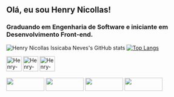 ## Olá, eu sou Henry Nicollas! 
### Graduando em Engenharia de Software e iniciante em Desenvolvimento Front-end.

![Henry Nicollas Issicaba Neves's GitHub stats](https://github-readme-stats.vercel.app/api?username=henrynicollasissicaba&show_icons=true&theme=midnight-purple)
[![Top Langs](https://github-readme-stats.vercel.app/api/top-langs/?username=henrynicollasissicaba&theme=midnight-purple&layout=compact)](https://github.com/henrynicollasissicaba/github-readme-stats)

<div>
  <img align="center" alt="Henry-HTML" width="40px" height="40px" src="https://cdn.jsdelivr.net/gh/devicons/devicon/icons/html5/html5-original.svg" />
  <img align="center" alt="Henry-CSS" width="40px" height="40px" src="https://cdn.jsdelivr.net/gh/devicons/devicon/icons/css3/css3-original.svg" />
  <img align="center" alt="Henry-CSS" width="40px" height="40px" src="https://cdn.jsdelivr.net/gh/devicons/devicon/icons/javascript/javascript-original.svg" />
</div>
<br>
<div>
  <a href="https://github.com/Henry-Nicollas-Issicaba?tab=repositories" target="_blank"><img width="100px" height="35px" src="https://img.shields.io/badge/GitHub-100000?style=for-the-badge&logo=github&logoColor=white"></a>
  <a href="https://codepen.io/Henry_Issicaba" target="_blank"><img width="100px" height="35px" src="https://img.shields.io/badge/Codepen-000000?style=for-the-badge&logo=codepen&logoColor=white"></a>
  <a href="https://www.linkedin.com/in/henry-nicollas-issicaba-neves-05a54024a" target="_blank"><img width="100px" height="35px" src="https://img.shields.io/badge/LinkedIn-0077B5?style=for-the-badge&logo=linkedin&logoColor=white"></a>
  <a href="https://www.instagram.com/hnin_dev/" target="_blank"><img width="100px" height="35px" src="https://img.shields.io/badge/Instagram-E4405F?style=for-the-badge&logo=instagram&logoColor=white"></a>
</div>
